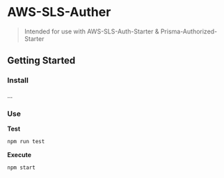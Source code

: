 # AWS-SLS-Auther

> Intended for use with AWS-SLS-Auth-Starter & Prisma-Authorized-Starter

## Getting Started

### Install

...

### Use

**Test**

```bash
npm run test
```

**Execute**

```bash
npm start
```
